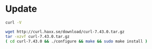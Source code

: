# Update

```sh
curl -V
```

```sh
wget http://curl.haxx.se/download/curl-7.43.0.tar.gz
tar -xzvf curl-7.43.0.tar.gz
( cd curl-7.43.0 && ./configure && make && sudo make install )
```
